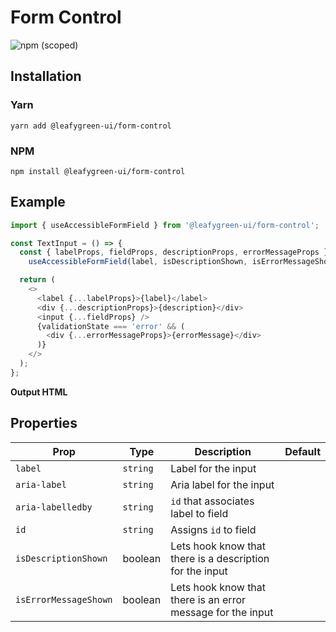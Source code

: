 # Form Control

![npm (scoped)](https://img.shields.io/npm/v/@leafygreen-ui/form-control.svg)

## Installation

### Yarn

```shell
yarn add @leafygreen-ui/form-control
```

### NPM

```shell
npm install @leafygreen-ui/form-control
```

## Example

```js
import { useAccessibleFormField } from '@leafygreen-ui/form-control';

const TextInput = () => {
  const { labelProps, fieldProps, descriptionProps, errorMessageProps } =
    useAccessibleFormField(label, isDescriptionShown, isErrorMessageShown, id);

  return (
    <>
      <label {...labelProps}>{label}</label>
      <div {...descriptionProps}>{description}</div>
      <input {...fieldProps} />
      {validationState === 'error' && (
        <div {...errorMessageProps}>{errorMessage}</div>
      )}
    </>
  );
};
```

**Output HTML**

## Properties

| Prop                  | Type     | Description                                                 | Default |
| --------------------- | -------- | ----------------------------------------------------------- | ------- |
| `label`               | `string` | Label for the input                                         |         |
| `aria-label`          | `string` | Aria label for the input                                    |         |
| `aria-labelledby`     | `string` | `id` that associates label to field                         |         |
| `id`                  | `string` | Assigns `id` to field                                       |         |
| `isDescriptionShown`  | boolean  | Lets hook know that there is a description for the input    |         |
| `isErrorMessageShown` | boolean  | Lets hook know that there is an error message for the input |         |
